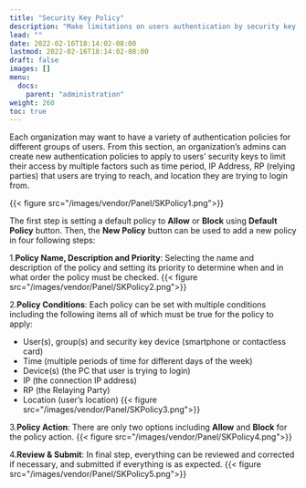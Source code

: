 ```yaml
---
title: "Security Key Policy"
description: "Make limitations on users authentication by security key policies"
lead: ""
date: 2022-02-16T18:14:02-08:00
lastmod: 2022-02-16T18:14:02-08:00
draft: false
images: []
menu:
  docs:
    parent: "administration"
weight: 260
toc: true
---
```


Each organization may want to have a variety of authentication policies for different groups of users. From this section, an organization’s admins can create new authentication policies to apply to users’ security keys to limit their access by multiple factors such as time period, IP Address, RP (relying parties) that users are trying to reach, and location they are trying to login from.

{{< figure src="/images/vendor/Panel/SKPolicy1.png">}}

The first step is setting a default policy to **Allow** or **Block** using **Default Policy** button. Then, the **New Policy** button can be used to add a new policy in four following steps:

1.**Policy Name, Description and Priority**: Selecting the name and description of the policy and setting its priority to determine when and in what order the policy must be checked.
{{< figure src="/images/vendor/Panel/SKPolicy2.png">}}

2.**Policy Conditions**: Each policy can be set with multiple conditions including the following items all of which must be true for the policy to apply:

- User(s), group(s) and security key device (smartphone or contactless card)
- Time (multiple periods of time for different days of the week)
- Device(s) (the PC that user is trying to login)
- IP (the connection IP address)
- RP (the Relaying Party)
- Location (user’s location)
{{< figure src="/images/vendor/Panel/SKPolicy3.png">}}

3.**Policy Action**: There are only two options including **Allow** and **Block** for the policy action.
{{< figure src="/images/vendor/Panel/SKPolicy4.png">}}

4.**Review & Submit**: In final step, everything can be reviewed and corrected if necessary, and submitted if everything is as expected.
{{< figure src="/images/vendor/Panel/SKPolicy5.png">}}
